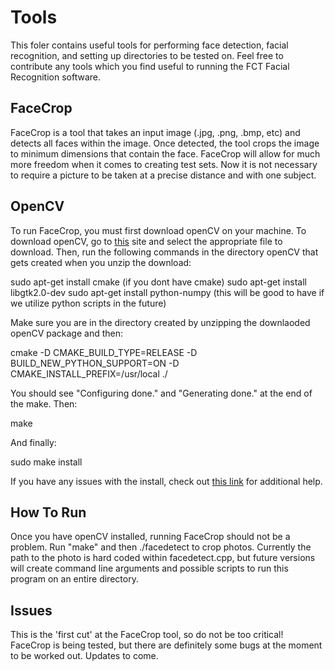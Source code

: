 # Tools 

This foler contains useful tools for performing face detection, facial recognition, and setting up directories to be tested on. Feel free to contribute any tools which you find useful to running the FCT Facial Recognition software.

## FaceCrop

FaceCrop is a tool that takes an input image (.jpg, .png, .bmp, etc) and detects all faces within the image. Once detected, the tool crops the image to minimum dimensions that contain the face. FaceCrop will allow for much more freedom when it comes to creating test sets. Now it is not necessary to require a picture to be taken at a precise distance and with one subject. 

## OpenCV
To run FaceCrop, you must first download openCV on your machine. To download openCV, go to [this](http://opencv.org/downloads.html) site and select the appropriate file to download. Then, run the following commands in the directory openCV that gets created when you unzip the download:

sudo apt-get install cmake (if you dont have cmake)
sudo apt-get install libgtk2.0-dev
sudo apt-get install python-numpy (this will be good to have if we utilize python scripts in the future)

Make sure you are in the directory created by unzipping the downlaoded openCV package and then:

cmake -D CMAKE_BUILD_TYPE=RELEASE -D BUILD_NEW_PYTHON_SUPPORT=ON -D CMAKE_INSTALL_PREFIX=/usr/local ./

You should see "Configuring done." and "Generating done." at the end of the make. Then:

make

And finally:

sudo make install

If you have any issues with the install, check out [this link](https://www.youtube.com/watch?v=MqQB5KKJCh0) for additional help.

## How To Run

Once you have openCV installed, running FaceCrop should not be a problem. Run "make" and then ./facedetect to crop photos. Currently the path to the photo is hard coded within facedetect.cpp, but future versions will create command line arguments and possible scripts to run this program on an entire directory. 

## Issues

This is the 'first cut' at the FaceCrop tool, so do not be too critical! FaceCrop is being tested, but there are definitely some bugs at the moment to be worked out. Updates to come.
